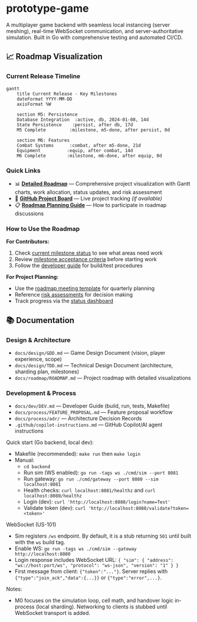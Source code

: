 # prototype-game

A multiplayer game backend with seamless local instancing (server meshing), real-time WebSocket communication, and server-authoritative simulation. Built in Go with comprehensive testing and automated CI/CD.

## 📈 Roadmap Visualization

### Current Release Timeline
```mermaid
gantt
    title Current Release - Key Milestones
    dateFormat YYYY-MM-DD
    axisFormat %W
    
    section M5: Persistence
    Database Integration  :active, db, 2024-01-08, 14d
    State Persistence    :persist, after db, 17d
    M5 Complete         :milestone, m5-done, after persist, 0d
    
    section M6: Features
    Combat Systems      :combat, after m5-done, 21d
    Equipment          :equip, after combat, 14d
    M6 Complete        :milestone, m6-done, after equip, 0d
```

### Quick Links
- 📊 **[Detailed Roadmap](docs/roadmap/ROADMAP.md)** — Comprehensive project visualization with Gantt charts, work allocation, status updates, and risk assessment
- 🎯 **[GitHub Project Board](https://github.com/users/AstroSteveo/projects/2)** — Live project tracking *(if available)*
- 📋 **[Roadmap Planning Guide](docs/process/ROADMAP_MEETINGS.md)** — How to participate in roadmap discussions

### How to Use the Roadmap
**For Contributors:**
1. Check [current milestone status](docs/roadmap/ROADMAP.md#-status-snapshot-by-area) to see what areas need work
2. Review [milestone acceptance criteria](docs/design/TDD.md#mvp-milestones--acceptance-criteria) before starting work
3. Follow the [developer guide](docs/dev/DEV.md) for build/test procedures

**For Project Planning:**
- Use the [roadmap meeting template](docs/process/sessions/ROADMAP.md) for quarterly planning
- Reference [risk assessments](docs/roadmap/ROADMAP.md#️-risks-and-mitigations) for decision making
- Track progress via the [status dashboard](docs/roadmap/ROADMAP.md#-status-snapshot-by-area)

## 📚 Documentation

### Design & Architecture
- `docs/design/GDD.md` — Game Design Document (vision, player experience, scope)
- `docs/design/TDD.md` — Technical Design Document (architecture, sharding plan, milestones)
- `docs/roadmap/ROADMAP.md` — Project roadmap with detailed visualizations

### Development & Process
- `docs/dev/DEV.md` — Developer Guide (build, run, tests, Makefile)
- `docs/process/FEATURE_PROPOSAL.md` — Feature proposal workflow
- `docs/process/adr/` — Architecture Decision Records
- `.github/copilot-instructions.md` — GitHub Copilot/AI agent instructions

Quick start (Go backend, local dev):
- Makefile (recommended): `make run` then `make login`
- Manual:
  - `cd backend`
  - Run sim (WS enabled): `go run -tags ws ./cmd/sim --port 8081`
  - Run gateway: `go run ./cmd/gateway --port 8080 --sim localhost:8081`
  - Health checks: `curl localhost:8081/healthz` and `curl localhost:8080/healthz`
  - Login (dev): `curl 'http://localhost:8080/login?name=Test'`
  - Validate token (dev): `curl 'http://localhost:8080/validate?token=<token>'`

WebSocket (US-101)
- Sim registers `/ws` endpoint. By default, it is a stub returning `501` until built with the `ws` build tag.
- Enable WS: `go run -tags ws ./cmd/sim --gateway http://localhost:8080`
- Login response includes WebSocket URL: `{ "sim": { "address": "ws://host:port/ws", "protocol": "ws-json", "version": "1" } }`
- First message from client: `{"token":"..."}`. Server replies with `{"type":"join_ack","data":{...}}` or `{"type":"error",...}`.

Notes:
- M0 focuses on the simulation loop, cell math, and handover logic in-process (local sharding). Networking to clients is stubbed until WebSocket transport is added.
